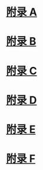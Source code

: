 # [附录 A](./appendix/A.md)

# [附录 B](./appendix/B.md)

# [附录 C](./appendix/C.md)

# [附录 D](./appendix/D.md)

# [附录 E](./appendix/E.md)

# [附录 F](./appendix/F.md)
